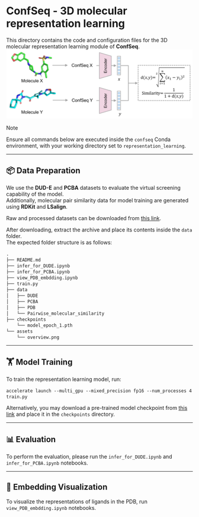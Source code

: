 # ConfSeq - 3D molecular representation learning

This directory contains the code and configuration files for the 3D molecular representation learning module of **ConfSeq**.
![Overview](./assets/overview.png)

> [!Note]
> Ensure all commands below are executed inside the `confseq` Conda environment, with your working directory set to `representation_learning`.

---
## 📦 Data Preparation

We use the **DUD-E** and **PCBA** datasets to evaluate the virtual screening capability of the model.  
Additionally, molecular pair similarity data for model training are generated using **RDKit** and **LSalign**.

Raw and processed datasets can be downloaded from [this link](mylink).

After downloading, extract the archive and place its contents inside the `data` folder.  
The expected folder structure is as follows:

```
.
├── README.md
├── infer_for_DUDE.ipynb
├── infer_for_PCBA.ipynb
├── view_PDB_embdding.ipynb
├── train.py
├── data
│   ├── DUDE
│   ├── PCBA
│   ├── PDB
│   └── Pairwise_molecular_similarity
├── checkpoints
    └── model_epoch_1.pth
└── assets
    └── overview.png
```

---
## 🏋️ Model Training

To train the representation learning model, run:

```
accelerate launch --multi_gpu --mixed_precision fp16 --num_processes 4 train.py
```

Alternatively, you may download a pre-trained model checkpoint from [this link](mylink) and place it in the `checkpoints` directory.

---
## 📊 Evaluation

To perform the evaluation, please run the `infer_for_DUDE.ipynb` and `infer_for_PCBA.ipynb` notebooks.

---
## 🎨 Embedding Visualization
To visualize the representations of ligands in the PDB, run `view_PDB_embdding.ipynb` notebooks.

